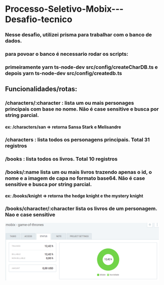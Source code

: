 # Processo-Seletivo-Mobix---Desafio-tecnico


### Nesse desafio, utilizei prisma para trabalhar com o banco de dados.

### para povoar o banco é necessario rodar os scripts:
###   primeiramente yarn ts-node-dev src/config/createCharDB.ts e depois yarn ts-node-dev src/config/createdb.ts

## Funcionalidades/rotas:

### /characters/:character : lista um ou mais personages principais com base no nome. Não é case sensitive e busca por string parcial.
####    ex: /characters/san => retorna Sansa Stark e Melisandre

### /characters : lista todos os personagens principais. Total 31 registros

### /books : lista todos os livros. Total 10 registros

### /books/:name lista um ou mais livros trazendo apenas o id, o nome e a imagem de capa no formato base64. Não é case sensitive e busca por string parcial.
#### ex: /books/knight => retorna the hedge knight e the mystery knight

### /books/character/:character lista os livros de um personagem. Nao e case sensitive

![alt text](https://github.com/thiagohenriquerossato/mobix-game-of-thrones/blob/master/mobix-game-of-thrones.png)
